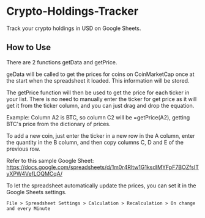 # Crypto-Holdings-Tracker
Track your crypto holdings in USD on Google Sheets.

## How to Use
There are 2 functions getData and getPrice.

geData will be called to get the prices for coins on CoinMarketCap once at the start when the spreadsheet it loaded. This information will be stored.

The getPrice function will then be used to get the price for each ticker in your list. There is no need to manually enter the ticker for get price as it will get it from the ticker column, and you can just drag and drop the equation.

Example:
Column A2 is BTC, so column C2 will be =getPrice(A2), getting BTC's price from the dictionary of prices.

To add a new coin, just enter the ticker in a new row in the A column, enter the quantity in the B column, and then copy columns C, D and E of the previous row. 


Refer to this sample Google Sheet:
https://docs.google.com/spreadsheets/d/1m0r4Rltw1G1ksdIMYFpF7BOZfsITyXPW4VefLOQMCqA/

To let the spreadsheet automatically update the prices, you can set it in the Google Sheets settings.


```
File > Spreadsheet Settings > Calculation > Recalculation > On change and every Minute
```


